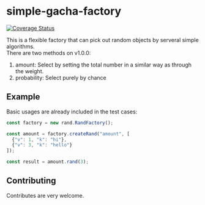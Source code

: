 # simple-gacha-factory

[![Coverage Status](https://coveralls.io/repos/github/wirelessr/simple-gacha/badge.svg?branch=main)](https://coveralls.io/github/wirelessr/simple-gacha?branch=main)

This is a flexible factory that can pick out random objects by serveral simple algorithms.  
There are two methods on v1.0.0:
1. amount: Select by setting the total number in a similar way as through the weight.
2. probability: Select purely by chance

## Example

Basic usages are already included in the test cases:

```javascript
const factory = new rand.RandFactory();

const amount = factory.createRand("amount", [
  {"v": 1, "k": "hi"},
  {"v": 3, "k": "hello"}
]);

const result = amount.rand(3);
```

## Contributing
Contributes are very welcome.
